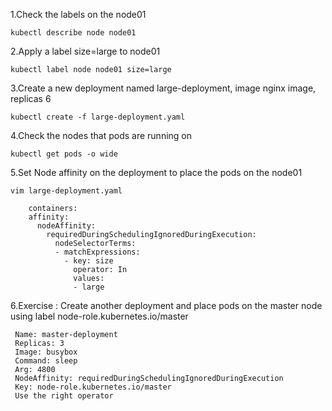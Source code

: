 1.Check the labels on the node01
```
kubectl describe node node01
```

2.Apply a label size=large to node01
```
kubectl label node node01 size=large
```

3.Create a new deployment named large-deployment, image nginx image, replicas 6
```
kubectl create -f large-deployment.yaml
```

4.Check the nodes that pods are running on
```
kubectl get pods -o wide
```

5.Set Node affinity on the deployment to place the pods on the node01
```
vim large-deployment.yaml
```
```
    containers:
    affinity:
      nodeAffinity:
        requiredDuringSchedulingIgnoredDuringExecution:
          nodeSelectorTerms:
          - matchExpressions:
            - key: size
              operator: In
              values:
              - large
```

6.Exercise : Create another deployment and place pods on the master node using label node-role.kubernetes.io/master
```
 Name: master-deployment
 Replicas: 3
 Image: busybox
 Command: sleep
 Arg: 4800
 NodeAffinity: requiredDuringSchedulingIgnoredDuringExecution
 Key: node-role.kubernetes.io/master
 Use the right operator
 ```